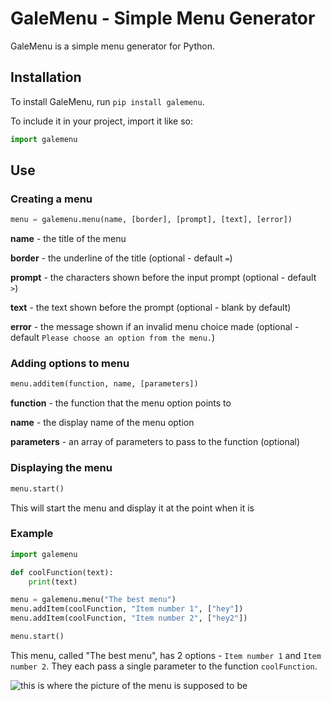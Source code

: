 # GaleMenu - Simple Menu Generator

GaleMenu is a simple menu generator for Python.

## Installation
To install GaleMenu, run `pip install galemenu`.

To include it in your project, import it like so:
```python
import galemenu
```
## Use

### Creating a menu
```python
menu = galemenu.menu(name, [border], [prompt], [text], [error])
```
**name** - the title of the menu

**border** - the underline of the title (optional - default `=`)

**prompt** - the characters shown before the input prompt (optional - default `>`)

**text** - the text shown before the prompt (optional - blank by default)

**error** - the message shown if an invalid menu choice made (optional - default `Please choose an option from the menu.`)

### Adding options to menu
```python
menu.additem(function, name, [parameters])
```
**function** - the function that the menu option points to

**name** - the display name of the menu option

**parameters** - an array of parameters to pass to the function (optional)

### Displaying the menu
```python
menu.start()
```
This will start the menu and display it at the point when it is

### Example
```python
import galemenu

def coolFunction(text):
    print(text)

menu = galemenu.menu("The best menu")
menu.addItem(coolFunction, "Item number 1", ["hey"])
menu.addItem(coolFunction, "Item number 2", ["hey2"])

menu.start()
```
This menu, called "The best menu", has 2 options - `Item number 1` and `Item number 2`. They each pass a single parameter to the function `coolFunction`.

![this is where the picture of the menu is supposed to be](https://i.gyazo.com/2b2f686fb76517d4b525f728502c19fd.png)
